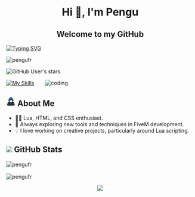 <h1 align="center">Hi 👋, I'm Pengu</h1>
<h2 align="center">Welcome to my GitHub</h2>

[![Typing SVG](https://readme-typing-svg.demolab.com?font=Fira+Code&duration=1000&pause=1500&center=true&vCenter=true&width=500&lines=Lua+Developer;Passionate+About+FiveM+Development;Building+Cool+Stuff+With+Code)](https://git.io/typing-svg)

<p align="left"> <img src="https://komarev.com/ghpvc/?username=pengufr&label=Profile%20views&color=0e75b6&style=flat" alt="pengufr" /> </p>

![GitHub User's stars](https://img.shields.io/github/stars/pengufr?logoColor=yellow)

<a href="https://github.com/pengufr">
<img align="right" alt="coding" width="400" src="https://media.giphy.com/media/qgQUggAC3Pfv687qPC/giphy.gif">
</a>

[![My Skills](https://skillicons.dev/icons?i=lua,html,css,svelte,javascript,discord,ps&perline=10)](https://skillicons.dev)

## <picture><img src="https://github.com/0xAbdulKhalid/0xAbdulKhalid/raw/main/assets/mdImages/about_me.gif" width="25"></picture> About Me
- 👨‍💻 Lua, HTML, and CSS enthusiast.
- 🌱 Always exploring new tools and techniques in FiveM development.
- 💡 I love working on creative projects, particularly around Lua scripting.

## <img src="https://media.giphy.com/media/iY8CRBdQXODJSCERIr/giphy.gif" width="25"> GitHub Stats
<p><img align="center" src="https://github-readme-stats.vercel.app/api?username=pengufr&show_icons=true&locale=en&theme=dark" alt="pengufr" /></p>
<p><img align="center" src="https://github-readme-streak-stats.herokuapp.com?user=pengufr&theme=dark&hide_border=false" alt="pengufr" /></p>

<div align="center">
 <img width=600 src="https://github-profile-trophy.vercel.app/?username=pengufr&theme=juicyfresh&row=2&column=4"/>
</div>
